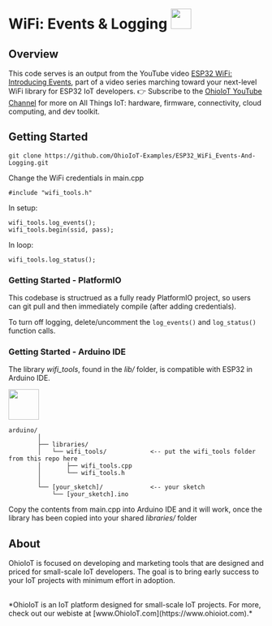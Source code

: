 # WiFi: Events & Logging <img src="https://www.ohioiot.com/images/logo.jpg" width=40px >


## Overview

This code serves is an output from the YouTube video [ESP32 WiFi: Introducing Events](https://www.youtube.com/watch?v=AT4uNl0lJK8&list=PLAilpW21Y-LAHbQl6HvIWl0VDeJ9daaME), part of a video series marching toward your next-level WiFi library for ESP32 IoT developers.  👉 Subscribe to the [OhioIoT YouTube Channel](https://www.youtube.com/@OhioIoT?sub_confirmation=1) for more on All Things IoT: hardware, firmware, connectivity, cloud computing, and dev toolkit.


## Getting Started
```
git clone https://github.com/OhioIoT-Examples/ESP32_WiFi_Events-And-Logging.git
```

Change the WiFi credentials in main.cpp

```
#include "wifi_tools.h"
```

In setup:

```
wifi_tools.log_events();
wifi_tools.begin(ssid, pass);
```


In loop:

```
wifi_tools.log_status();
```



### Getting Started - PlatformIO
This codebase is structrued as a fully ready PlatformIO project, so users can git pull and then immediately compile (after adding credentials).

To turn off logging, delete/uncomment the `log_events()` and `log_status()` function calls.



### Getting Started - Arduino IDE 

The library *wifi_tools*, found in the *lib/* folder, is compatible with ESP32 in Arduino IDE.

<image src="https://www.ohioiot.com/images/arduino_ide_friendly.png" width=60px ></image>

```
arduino/						
		│						
		├── libraries/        		
		│   └── wifi_tools/            <-- put the wifi_tools folder from this repo here
		│      	├── wifi_tools.cpp		
		│       └── wifi_tools.h 		
		│  	 								
		└── [your_sketch]/             <-- your sketch
			└── [your_sketch].ino		
```
Copy the contents from main.cpp into Arduino IDE and it will work, once the library has been copied into your shared *libraries/* folder

## About

OhioIoT is focused on developing and marketing tools that are designed and priced for small-scale IoT developers.  The goal is to bring early success to your IoT projects with minimum effort in adoption.

<br>
*OhioIoT is an IoT platform designed for small-scale IoT projects.  For more, check out our webiste at [www.OhioIoT.com](https://www.ohioiot.com).*
